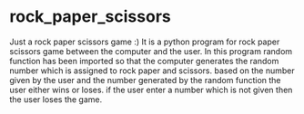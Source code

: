 # rock_paper_scissors
Just a rock paper scissors game :)
It is a python program for rock paper scissors game between the computer and the user.
In this program random function has been imported so that the computer generates the random number which is assigned to rock paper and scissors.
based on the number given by the user and the number generated by the random function the user either wins or loses.
if the user enter a number which is not given then the user loses the game.
